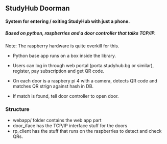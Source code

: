 ## StudyHub Doorman 

#### System for entering / exiting StudyHub with just a phone.

##### Based on python, raspberries and a door controller that talks TCP/IP.

Note: The raspberry hardware is quite overkill for this.

- Python base app runs on a box inside the library.
- Users can log in through web portal (porta.studyhub.bg or similar), register, pay subscription and get QR code.

- On each door is a raspbery pi 4 with a camera, detects QR code and matches QR strign against hash in DB. 
- If match is found, tell door controller to open door.


### Structure

- webapp/ folder contains the web app part
- door_iface has the TCP/IP interface stuff for the doors
- rp_client has the stuff that runs on the raspberries to detect and check QRs. 
